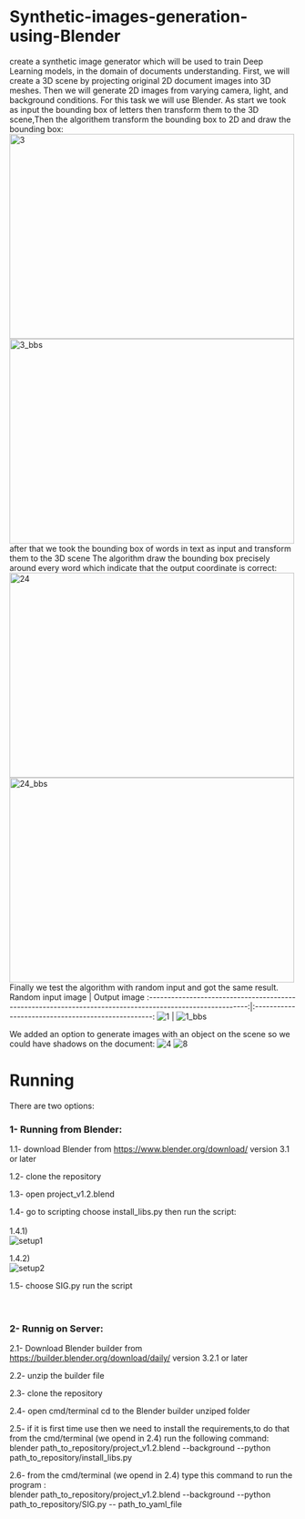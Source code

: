 # Synthetic-images-generation-using-Blender
create a synthetic image generator which will be used to train Deep Learning models, in the domain of documents understanding.
First, we will create a 3D scene by projecting original 2D document images into 3D meshes. Then
we will generate 2D images from varying camera, light, and background conditions. For this task
we will use Blender.
As start we took as input the bounding box of letters then transform them to the 3D scene,Then the algorithem transform the bounding box to 2D and draw the bounding box:<br />
<a href ="https://github.com/safiazmi92/Synthetic-images-generation-using-Blender">
  <img src="https://user-images.githubusercontent.com/19219983/175209264-c8f81b21-f720-4eaf-811c-5bf125535ccc.png" alt="3" width="500" height="360">
  </a>
<a href ="https://github.com/safiazmi92/Synthetic-images-generation-using-Blender">
  <img src="https://user-images.githubusercontent.com/19219983/175209291-1e69b56e-bf41-4a14-887a-7a64420c5881.png" alt="3_bbs" width="500" height="360">
  </a>
after that we took the bounding box of words in text as input and transform them to the 3D scene The algorithm draw the bounding box precisely around every word which indicate that the output coordinate is correct:<br />
<a href ="https://github.com/safiazmi92/Synthetic-images-generation-using-Blender">
  <img src="https://user-images.githubusercontent.com/19219983/175213277-22bba62b-556d-4bfa-b996-d8f27dbc181e.png" alt="24" width="500" height="360">
  </a>
<a href ="https://github.com/safiazmi92/Synthetic-images-generation-using-Blender">
  <img src="https://user-images.githubusercontent.com/19219983/175213290-5a461b35-9721-45ec-a901-f2a53494e042.png" alt="24_bbs" width="500" height="360">
  </a>
Finally we test the algorithm with random input and got the same result.
Random input image                                                                                         | Output image
:---------------------------------------------------------------------------------------------------------:|:--------------------------------------------------:
![1](https://user-images.githubusercontent.com/19219983/175143272-e1548dc8-ce00-404e-9882-4374a8342b21.png) |   ![1_bbs](https://user-images.githubusercontent.com/19219983/175143329-55e42b85-df8d-43f4-a2da-9efcd4d97f48.png)

We added an option to generate images with an object on the scene so we could have shadows on the document: 
![4](https://user-images.githubusercontent.com/19219983/176953653-cc905ed1-6902-4c40-980e-662314e87d9d.png)
![8](https://user-images.githubusercontent.com/19219983/176953692-5ef36aa3-d9e2-4555-b70b-f4be02137411.png)

# Running
There are two options:<br />
### **1- Running from Blender**:

1.1- download Blender from https://www.blender.org/download/ version 3.1 or later

1.2- clone the repository

1.3- open project_v1.2.blend

1.4- go to scripting choose install_libs.py then run the script:<br />
<br />
  1.4.1)<br />
![setup1](https://user-images.githubusercontent.com/19219983/177786423-431a9e2c-5f96-48ef-a891-49c98e3ca734.png)

  1.4.2)<br />
![setup2](https://user-images.githubusercontent.com/19219983/177786874-18a18f72-0bc6-40fd-a2b6-7bc7b57fa47b.png)

1.5- choose SIG.py run the script<br />
<br />
<br />
### **2- Runnig on Server**:

2.1- Download Blender builder from https://builder.blender.org/download/daily/ version 3.2.1 or later

2.2- unzip the builder file

2.3- clone the repository

2.4- open cmd/terminal cd to the Blender builder unziped folder

2.5- if it is first time use then we need to install the requirements,to do that from the cmd/terminal (we opend in 2.4) run the following command:<br />
    blender path_to_repository/project_v1.2.blend --background --python path_to_repository/install_libs.py
    
2.6- from the cmd/terminal (we opend in 2.4) type this command to run the program :<br />
    blender path_to_repository/project_v1.2.blend --background --python path_to_repository/SIG.py -- path_to_yaml_file

